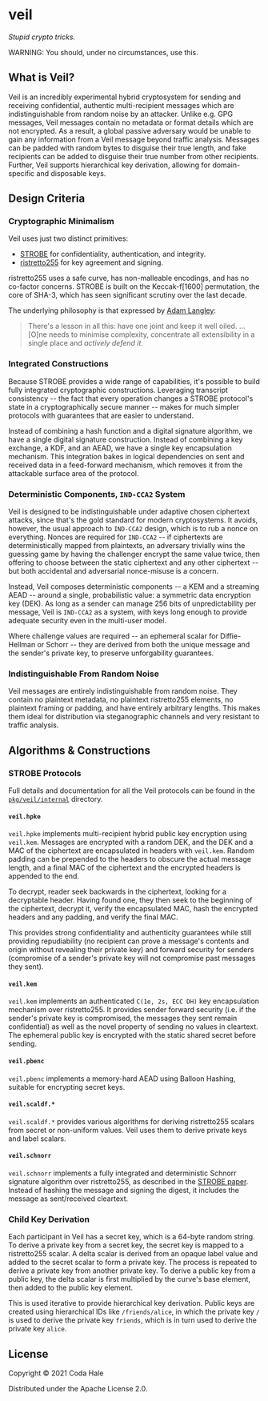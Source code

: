 # veil

_Stupid crypto tricks._

WARNING: You should, under no circumstances, use this.

## What is Veil?

Veil is an incredibly experimental hybrid cryptosystem for sending and receiving confidential,
authentic multi-recipient messages which are indistinguishable from random noise by an attacker.
Unlike e.g. GPG messages, Veil messages contain no metadata or format details which are not
encrypted. As a result, a global passive adversary would be unable to gain any information from a
Veil message beyond traffic analysis. Messages can be padded with random bytes to disguise their
true length, and fake recipients can be added to disguise their true number from other recipients.
Further, Veil supports hierarchical key derivation, allowing for domain-specific and disposable
keys.

## Design Criteria

### Cryptographic Minimalism

Veil uses just two distinct primitives:

* [STROBE](https://strobe.sourceforge.io) for confidentiality, authentication, and integrity.
* [ristretto255](https://ristretto.group) for key agreement and signing.

ristretto255 uses a safe curve, has non-malleable encodings, and has no co-factor concerns. STROBE
is built on the Keccak-f\[1600\] permutation, the core of SHA-3, which has seen significant scrutiny
over the last decade.

The underlying philosophy is that expressed
by [Adam Langley](https://www.imperialviolet.org/2016/05/16/agility.html):

> There's a lesson in all this: have one joint and keep it well oiled. … \[O\]ne needs to minimise
> complexity, concentrate all extensibility in a single place and _actively defend it_.

### Integrated Constructions

Because STROBE provides a wide range of capabilities, it's possible to build fully integrated
cryptographic constructions. Leveraging transcript consistency -- the fact that every operation
changes a STROBE protocol's state in a cryptographically secure manner -- makes for much simpler
protocols with guarantees that are easier to understand.

Instead of combining a hash function and a digital signature algorithm, we have a single digital
signature construction. Instead of combining a key exchange, a KDF, and an AEAD, we have a single
key encapsulation mechanism. This integration bakes in logical dependencies on sent and received
data in a feed-forward mechanism, which removes it from the attackable surface area of the protocol.

### Deterministic Components, `IND-CCA2` System

Veil is designed to be indistinguishable under adaptive chosen ciphertext attacks, since that's the
gold standard for modern cryptosystems. It avoids, however, the usual approach to `IND-CCA2` design,
which is to rub a nonce on everything. Nonces are required for `IND-CCA2` -- if ciphertexts are
deterministically mapped from plaintexts, an adversary trivially wins the guessing game by having
the challenger encrypt the same value twice, then offering to choose between the static ciphertext
and any other ciphertext -- but both accidental and adversarial nonce-misuse is a concern.

Instead, Veil composes deterministic components -- a KEM and a streaming AEAD -- around a single,
probabilistic value: a symmetric data encryption key (DEK). As long as a sender can manage 256 bits
of unpredictability per message, Veil is `IND-CCA2` as a system, with keys long enough to provide
adequate security even in the multi-user model.

Where challenge values are required -- an ephemeral scalar for Diffie-Hellman or Schorr -- they are
derived from both the unique message and the sender's private key, to preserve unforgability
guarantees.

### Indistinguishable From Random Noise

Veil messages are entirely indistinguishable from random noise. They contain no plaintext metadata,
no plaintext ristretto255 elements, no plaintext framing or padding, and have entirely arbitrary
lengths. This makes them ideal for distribution via steganographic channels and very resistant to
traffic analysis.

## Algorithms & Constructions

### STROBE Protocols

Full details and documentation for all the Veil protocols can be found in the
[`pkg/veil/internal`](https://github.com/codahale/veil/tree/main/pkg/veil/internal) directory.

#### `veil.hpke`

`veil.hpke` implements multi-recipient hybrid public key encryption using `veil.kem`. Messages are
encrypted with a random DEK, and the DEK and a MAC of the ciphertext are encapsulated in headers
with `veil.kem`. Random padding can be prepended to the headers to obscure the actual message
length, and a final MAC of the ciphertext and the encrypted headers is appended to the end.

To decrypt, reader seek backwards in the ciphertext, looking for a decryptable header. Having found
one, they then seek to the beginning of the ciphertext, decrypt it, verify the encapsulated MAC,
hash the encrypted headers and any padding, and verify the final MAC.

This provides strong confidentiality and authenticity guarantees while still providing repudiability
(no recipient can prove a message's contents and origin without revealing their private key) and
forward security for senders (compromise of a sender's private key will not compromise past messages
they sent).

#### `veil.kem`

`veil.kem` implements an authenticated `C(1e, 2s, ECC DH)` key encapsulation mechanism over
ristretto255. It provides sender forward security (i.e. if the sender's private key is compromised,
the messages they sent remain confidential) as well as the novel property of sending no values in
cleartext. The ephemeral public key is encrypted with the static shared secret before sending.

#### `veil.pbenc`

`veil.pbenc` implements a memory-hard AEAD using Balloon Hashing, suitable for encrypting secret
keys.

#### `veil.scaldf.*`

`veil.scaldf.*` provides various algorithms for deriving ristretto255 scalars from secret or
non-uniform values. Veil uses them to derive private keys and label scalars.

#### `veil.schnorr`

`veil.schnorr` implements a fully integrated and deterministic Schnorr signature algorithm over
ristretto255, as described in
the [STROBE paper](https://strobe.sourceforge.io/papers/strobe-20170130.pdf). Instead of hashing the
message and signing the digest, it includes the message as sent/received cleartext.

### Child Key Derivation

Each participant in Veil has a secret key, which is a 64-byte random string. To derive a private key
from a secret key, the secret key is mapped to a ristretto255 scalar. A delta scalar is derived from
an opaque label value and added to the secret scalar to form a private key. The process is repeated
to derive a private key from another private key. To derive a public key from a public key, the
delta scalar is first multiplied by the curve's base element, then added to the public key element.

This is used iterative to provide hierarchical key derivation. Public keys are created using
hierarchical IDs like `/friends/alice`, in which the private key `/` is used to derive the private
key `friends`, which is in turn used to derive the private key `alice`.

## License

Copyright © 2021 Coda Hale

Distributed under the Apache License 2.0.
